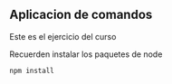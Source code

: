


## Aplicacion de comandos

Este es el ejercicio del curso

Recuerden instalar los paquetes de node 

```
npm install
```